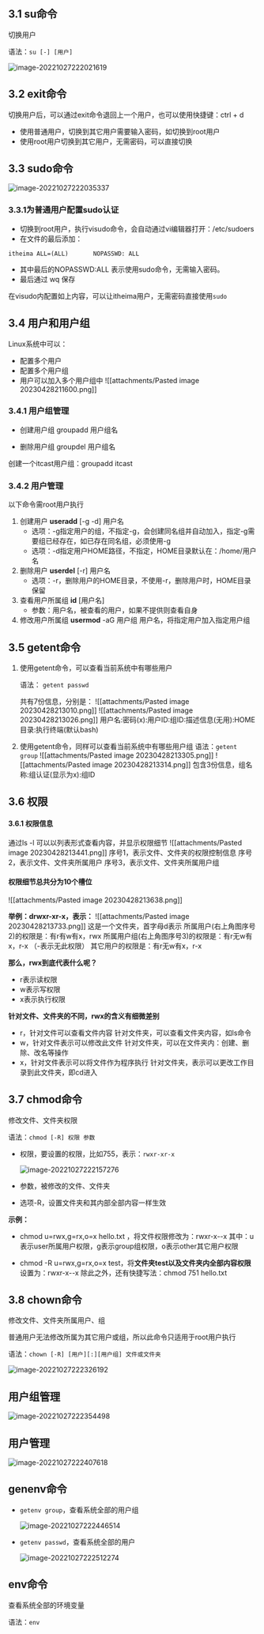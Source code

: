 ## 3.1 su命令

切换用户

语法：`su [-] [用户]`

![image-20221027222021619](https://image-set.oss-cn-zhangjiakou.aliyuncs.com/img-out/2022/10/27/20221027222021.png)


## 3.2 exit命令

切换用户后，可以通过exit命令退回上一个用户，也可以使用快捷键：ctrl + d

- 使用普通用户，切换到其它用户需要输入密码，如切换到root用户
- 使用root用户切换到其它用户，无需密码，可以直接切换


## 3.3 sudo命令

![image-20221027222035337](https://image-set.oss-cn-zhangjiakou.aliyuncs.com/img-out/2022/10/27/20221027222035.png)


### 3.3.1为普通用户配置sudo认证

- 切换到root用户，执行visudo命令，会自动通过vi编辑器打开：/etc/sudoers
- 在文件的最后添加：
```shell
itheima ALL=(ALL)       NOPASSWD: ALL
```
- 其中最后的NOPASSWD:ALL 表示使用sudo命令，无需输入密码。
- 最后通过 wq 保存

在visudo内配置如上内容，可以让itheima用户，无需密码直接使用`sudo`

## 3.4 用户和用户组

Linux系统中可以：
- 配置多个用户
- 配置多个用户组
- 用户可以加入多个用户组中
![[attachments/Pasted image 20230428211600.png]]

### **3.4.1 用户组管理**
- 创建用户组
	groupadd 用户组名

- 删除用户组
	groupdel 用户组名

创建一个itcast用户组：groupadd itcast

### **3.4.2 用户管理**
以下命令需root用户执行
1. 创建用户
	**useradd** [-g -d] 用户名
	- 选项：-g指定用户的组，不指定-g，会创建同名组并自动加入，指定-g需要组已经存在，如已存在同名组，必须使用-g
	- 选项：-d指定用户HOME路径，不指定，HOME目录默认在：/home/用户名
2. 删除用户
	**userdel** [-r] 用户名
	- 选项：-r，删除用户的HOME目录，不使用-r，删除用户时，HOME目录保留
3. 查看用户所属组
	**id** [用户名]
	- 参数：用户名，被查看的用户，如果不提供则查看自身
4. 修改用户所属组
	**usermod** -aG 用户组 用户名，将指定用户加入指定用户组

## 3.5 getent命令

1. 使用getent命令，可以查看当前系统中有哪些用户

	语法： `getent passwd`
	
	共有7份信息，分别是：
	![[attachments/Pasted image 20230428213010.png]]
	![[attachments/Pasted image 20230428213026.png]]
	用户名:密码(x):用户ID:组ID:描述信息(无用):HOME目录:执行终端(默认bash)

2. 使用getent命令，同样可以查看当前系统中有哪些用户组
	语法：`getent group`
	![[attachments/Pasted image 20230428213305.png]]
	![[attachments/Pasted image 20230428213314.png]]
	包含3份信息，组名称:组认证(显示为x):组ID


## 3.6 权限

#### 3.6.1 权限信息

通过ls -l 可以以列表形式查看内容，并显示权限细节
![[attachments/Pasted image 20230428213441.png]]
序号1，表示文件、文件夹的权限控制信息
序号2，表示文件、文件夹所属用户
序号3，表示文件、文件夹所属用户组

#### 权限细节总共分为10个槽位
![[attachments/Pasted image 20230428213638.png]]

**举例：drwxr-xr-x，表示：**
![[attachments/Pasted image 20230428213733.png]]
这是一个文件夹，首字母d表示
所属用户(右上角图序号2)的权限是：有r有w有x，rwx
所属用户组(右上角图序号3)的权限是：有r无w有x，r-x （-表示无此权限）
其它用户的权限是：有r无w有x，r-x

**那么，rwx到底代表什么呢？**
- r表示读权限
- w表示写权限
- x表示执行权限

**针对文件、文件夹的不同，rwx的含义有细微差别**
- r，针对文件可以查看文件内容
	针对文件夹，可以查看文件夹内容，如ls命令
- w，针对文件表示可以修改此文件
	针对文件夹，可以在文件夹内：创建、删除、改名等操作
- x，针对文件表示可以将文件作为程序执行
	针对文件夹，表示可以更改工作目录到此文件夹，即cd进入


## 3.7 chmod命令

修改文件、文件夹权限



语法：`chmod [-R] 权限 参数`

- 权限，要设置的权限，比如755，表示：`rwxr-xr-x`

  ![image-20221027222157276](https://image-set.oss-cn-zhangjiakou.aliyuncs.com/img-out/2022/10/27/20221027222157.png)

- 参数，被修改的文件、文件夹

- 选项-R，设置文件夹和其内部全部内容一样生效


**示例：**
- chmod u=rwx,g=rx,o=x hello.txt ，将文件权限修改为：rwxr-x--x
	其中：u表示user所属用户权限，g表示group组权限，o表示other其它用户权限

- chmod -R u=rwx,g=rx,o=x test，将**文件夹test以及文件夹内全部内容权限**设置为：rwxr-x--x
	除此之外，还有快捷写法：chmod 751 hello.txt

## 3.8 chown命令

修改文件、文件夹所属用户、组

普通用户无法修改所属为其它用户或组，所以此命令只适用于root用户执行

语法：`chown [-R] [用户][:][用户组] 文件或文件夹`

![image-20221027222326192](https://image-set.oss-cn-zhangjiakou.aliyuncs.com/img-out/2022/10/27/20221027222326.png)



## 用户组管理

![image-20221027222354498](https://image-set.oss-cn-zhangjiakou.aliyuncs.com/img-out/2022/10/27/20221027222354.png)



## 用户管理

![image-20221027222407618](https://image-set.oss-cn-zhangjiakou.aliyuncs.com/img-out/2022/10/27/20221027222407.png)



## genenv命令

- `getenv group`，查看系统全部的用户组

  ![image-20221027222446514](https://image-set.oss-cn-zhangjiakou.aliyuncs.com/img-out/2022/10/27/20221027222446.png)

- `getenv passwd`，查看系统全部的用户

  ![image-20221027222512274](https://image-set.oss-cn-zhangjiakou.aliyuncs.com/img-out/2022/10/27/20221027222512.png)



## env命令

查看系统全部的环境变量

语法：`env`
